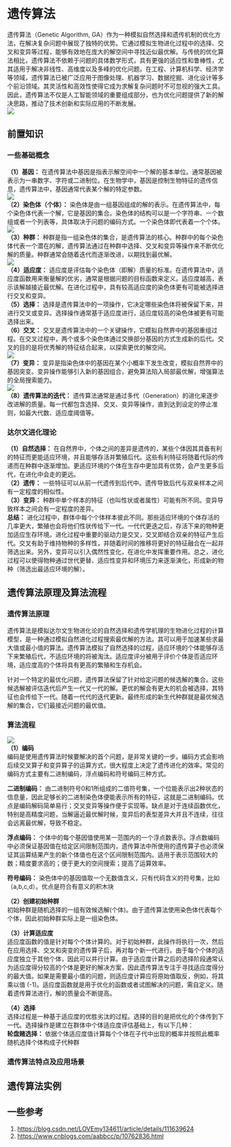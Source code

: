 # 遗传算法
遗传算法（Genetic Algorithm, GA）作为一种模拟自然选择和遗传机制的优化方法，在解决复杂问题中展现了独特的优势。它通过模拟生物进化过程中的选择、交叉和变异等过程，能够有效地在庞大的解空间中寻找近似最优解。与传统的优化算法相比，遗传算法不依赖于问题的具体数学形式，具有更强的适应性和鲁棒性，尤其适用于解决非线性、高维度以及多峰的优化问题。在工程、计算机科学、经济学等领域，遗传算法已被广泛应用于图像处理、机器学习、数据挖掘、进化设计等多个前沿领域。其灵活性和高效性使得它成为求解复杂问题时不可忽视的强大工具。因此，遗传算法不仅是人工智能领域的重要组成部分，也为优化问题提供了新的解决思路，推动了技术创新和实际应用的不断发展。  
![](遗传算法/遗传算法_2025-01-04-11-32-35.png) 
## 前置知识
### 一些基础概念
**（1）基因：** 在遗传算法中基因是指表示解空间中一个解的基本单位。通常基因被表示为一串数字、字符或二进制位。在生物学中，基因是控制生物特征的遗传信息，遗传算法中，基因通常代表某个解的特定参数。  
![](遗传算法/遗传算法_2025-01-04-11-51-27.png)  
**（2）染色体（个体）：** 染色体是由一组基因组成的解的表示。在遗传算法中，每个染色体代表一个解，它是基因的集合。染色体的结构可以是一个字符串、一个数组或者一个列表等，具体取决于问题的编码方式。一个染色体即代表着一个个体。  
![](遗传算法/遗传算法_2025-01-04-11-51-51.png)  
**（3）种群：** 种群是指一组染色体的集合，是遗传算法的核心。种群中的每个染色体代表一个潜在的解，遗传算法通过在种群中选择、交叉和变异等操作来不断优化解的质量。种群通常会随着迭代而逐渐改进，以期找到最优解。  
![](遗传算法/遗传算法_2025-01-04-12-12-02.png)  
**（4）适应度：** 适应度是评估每个染色体（即解）质量的标准。在遗传算法中，适应度函数用来衡量解的优劣，通常是根据问题的目标函数来定义。适应度越高，表示该解越接近最优解。在进化过程中，具有较高适应度的染色体更有可能被选择进行交叉和变异。  
**（5）选择：** 选择是遗传算法中的一项操作，它决定哪些染色体将被保留下来，并进行交叉或变异。选择操作通常基于适应度进行，适应度较高的染色体被更有可能选择出来。  
**（6）交叉：** 交叉是遗传算法中的一个关键操作，它模拟自然界中的基因重组过程。在交叉过程中，两个或多个染色体通过交换部分基因的方式生成新的后代。交叉的目的是将优秀解的特征结合起来，以探索更优的解空间。  
![](遗传算法/遗传算法_2025-01-04-12-15-05.png)  
**（7）变异：** 变异是指染色体中的基因在某个小概率下发生改变，模拟自然界中的基因突变。变异操作能够引入新的基因组合，避免算法陷入局部最优解，增强算法的全局搜索能力。  
![](遗传算法/遗传算法_2025-01-04-12-15-57.png)  
**（8）遗传算法的迭代：** 遗传算法通常是通过多代（Generation）的进化来逐步改进解的质量。每一代都包含选择、交叉、变异等操作，直到达到设定的停止准则，如最大代数、适应度阈值等。  
### 达尔文进化理论
**（1）自然选择：** 在自然界中，个体之间的差异是遗传的，某些个体因其具备有利的特征而更能适应环境，并且能够存活并繁殖后代。这些有利特征将随着代际的传递而在种群中逐渐增加。更适应环境的个体在生存中更加具有优势，会产生更多后代，在进化中会走的更远。    
**（2）遗传：** 一些特征可以从前一代遗传到后代中。遗传导致后代与双亲样本之间有一定程度的相似性。  
**（3）变异：** 种群中单个样本的特征（也叫性状或者属性）可能有所不同。变异导致样本之间会有一定程度的差异。  
**总结：** 进化过程中，群体中每个个体样本彼此不同。那些适应环境的个体存活的几率更大，繁殖也会将他们性状传给下一代。一代代更迭之后，存活下来的物种更加适应生存环境。进化过程中重要的驱动力是交叉，交叉即结合双亲的特征产生后代。交叉有助于维持物种的多样性，并随着时间的推移将更好的特征融合在一起并筛选出来。另外，变异可以引入偶然性变化，在进化中发挥重要作用。总之，进化过程可以使得物种通过世代更替、适应性变异和环境压力来逐渐演化，形成新的物种（筛选出最适应环境的解）。  
## 遗传算法原理及算法流程
### 遗传算法原理
遗传算法是模拟达尔文生物进化论的自然选择和遗传学机理的生物进化过程的计算模型，是一种通过模拟自然进化过程搜索最优解的方法。其可以用于加速某些求最大值或最小值的算法。遗传算法模拟了自然选择的过程，适应环境的个体能够存活下来繁殖后代，不适应环境的将被淘汰。适应度评分被用于评价个体是否适应环境，适应度高的个体将具有更高的繁殖和生存机会。   

针对一个特定的最优化问题，遗传算法保留了针对给定问题的候选解的集合。这些候选解被评估迭代后产生一代又一代的解。更优的解会有更大的机会被选择，其特征也会传给下一代。随着一代代的迭代更新。最终形成的新生代种群就是最优候选解的集合，它们最接近问题的最优值。  
### 算法流程
![](遗传算法/遗传算法_2025-01-04-11-32-35.png)  
**（1）编码**  
编码是使用遗传算法时候要解决的首个问题，是非常关键的一步。编码方式会影响后续交叉算子和变异算子的运算方式，很大程度上决定了遗传进化的效率。常见的编码方式主要有二进制编码，浮点编码和符号编码三种方式。  

**二进制编码：** 由二进制符号0和1所组成的二值符号集，一个位能表示出2种状态的信息量，因此足够长的二进制染色体便能表示所有的特征，这就是二进制编码。优点是编码解码简单易行；交叉变异等操作便于实现等。缺点是对于连续函数优化，特别是高精度问题，当解逼近最优解时候，变异后的表型差异大并且不连续，往往会远离最优解，导致不稳定。  

**浮点编码：** 个体中的每个基因值使用某一范围内的一个浮点数表示。浮点数编码中必须保证基因值在给定区间限制范围内，遗传算法中所使用的遗传算子也必须保证其运算结果产生的新个体值也在这个区间限制范围内。适用于表示范围较大的数；精度要求高的；便于更大的空间搜索；提高了运算效率。    

**符号编码：** 染色体中的基因值取一个无数值含义，只有代码含义的符号集，比如（a,b,c,d）。优点是符合有意义的积木块

**（2）创建初始种群**  
初始种群是随机选择的一组有效候选解(个体)。由于遗传算法使用染色体代表每个个体，因此初始种群实际上是一组染色体。  

**（3）计算适应度**  
适应度函数的值是针对每个个体计算的。对于初始种群，此操作将执行一次，然后在应用选择、交叉和突变的遗传算子后，再对每个新一代进行。由于每个个体的适应度独立于其他个体，因此可以并行计算。由于适应度计算之后的选择阶段通常认为适应度得分较高的个体是更好的解决方案，因此遗传算法专注于寻找适应度得分的最大值。如果是需要最小值的问题，则适应度计算应将原始值取反，例如，将其乘以值 (-1)。适应度函数就是用于优化的函数或者试图解决的问题，需自定义。随着遗传算法进行，解的质量会不断提高。  

**（4）选择**  
选择过程是一种基于适应度的优胜劣汰的过程。选择的目的是把优化的个体传到下一代。选择操作是建立在群体中个体适应度评估基础上，有以下几种：  
**轮盘赌选择：** 依据个体适应度值计算每个个体在子代中出现的概率并按照此概率随机选择个体构成子代种群
### 遗传算法特点及应用场景

## 遗传算法实例
## 一些参考
1. https://blog.csdn.net/LOVEmy134611/article/details/111639624  
2. https://www.cnblogs.com/aabbcc/p/10762836.html  